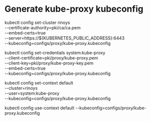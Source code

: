# Generate kube-proxy kubeconfig

kubectl config set-cluster rinoys \
  --certificate-authority=pki/ca/ca.pem \
  --embed-certs=true \
  --server=https://${KUBERNETES_PUBLIC_ADDRESS}:6443 \
  --kubeconfig=configs/proxy/kube-proxy.kubeconfig

kubectl config set-credentials system:kube-proxy \
  --client-certificate=pki/proxy/kube-proxy.pem \
  --client-key=pki/proxy/kube-proxy-key.pem \
  --embed-certs=true \
  --kubeconfig=configs/proxy/kube-proxy.kubeconfig

kubectl config set-context default \
  --cluster=rinoys \
  --user=system:kube-proxy \
  --kubeconfig=configs/proxy/kube-proxy.kubeconfig
  
kubectl config use-context default --kubeconfig=configs/proxy/kube-proxy.kubeconfig